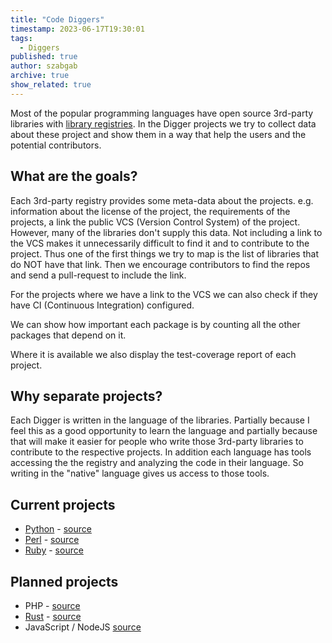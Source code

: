 ```yaml
---
title: "Code Diggers"
timestamp: 2023-06-17T19:30:01
tags:
  - Diggers
published: true
author: szabgab
archive: true
show_related: true
---
```



Most of the popular programming languages have open source 3rd-party libraries with [library registries](/package-registry).
In the Digger projects we try to collect data about these project and show them in a way that help the users and the potential contributors.


## What are the goals?

Each 3rd-party registry provides some meta-data about the projects. e.g. information about the license of the project, the requirements of the projects,
a link the public VCS (Version Control System) of the project. However, many of the libraries don't supply this data. Not including a link to the VCS
makes it unnecessarily difficult to find it and to contribute to the project. Thus one of the first things we try to map is the list of libraries
that do NOT have that link. Then we encourage contributors to find the repos and send a pull-request to include the link.

For the projects where we have a link to the VCS we can also check if they have CI (Continuous Integration) configured.

We can show how important each package is by counting all the other packages that depend on it.

Where it is available we also display the test-coverage report of each project.

## Why separate projects?

Each Digger is written in the language of the libraries. Partially because I feel this as a good opportunity to learn the language
and partially because that will make it easier for people who write those 3rd-party libraries to contribute to the respective projects.
In addition each language has tools accessing the the registry and analyzing the code in their language. So writing in the "native" language
gives us access to those tools.


## Current projects

* [Python](https://pydigger.com/) - [source](https://github.com/szabgab/pydigger.com)
* [Perl](https://cpan-digger.perlmaven.com/) - [source](https://github.com/szabgab/CPAN-Digger/)
* [Ruby](https://ruby-digger.code-maven.com/) - [source](https://github.com/szabgab/ruby-digger)

## Planned projects

* PHP - [source](https://github.com/szabgab/php-digger)
* [Rust](https://rust-digger.code-maven.com/) - <a href="">source</a>
* JavaScript / NodeJS [source](https://github.com/szabgab/jsdigger)


<!--
    <li><a href=""></a> <a href="">source</a></li>
-->

